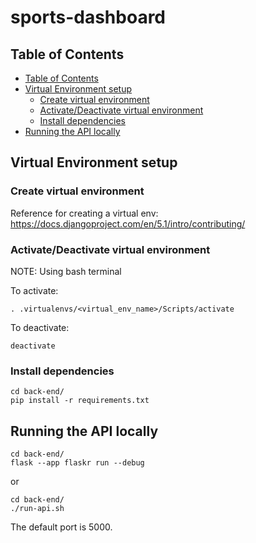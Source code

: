 # sports-dashboard

## Table of Contents
- [Table of Contents](#table-of-contents)
- [Virtual Environment setup](#virtual-environment-setup)
   * [Create virtual environment](#create-virtual-environment)
   * [Activate/Deactivate virtual environment](#activatedeactivate-virtual-environment)
   * [Install dependencies](#install-dependencies)
- [Running the API locally](#running-the-api-locally)

## Virtual Environment setup
### Create virtual environment
Reference for creating a virtual env: https://docs.djangoproject.com/en/5.1/intro/contributing/

### Activate/Deactivate virtual environment
NOTE: Using bash terminal

To activate:
```
. .virtualenvs/<virtual_env_name>/Scripts/activate
```

To deactivate:
```
deactivate
```

### Install dependencies
```
cd back-end/
pip install -r requirements.txt
```

## Running the API locally
```
cd back-end/
flask --app flaskr run --debug
```
or
```
cd back-end/
./run-api.sh
```
The default port is 5000.